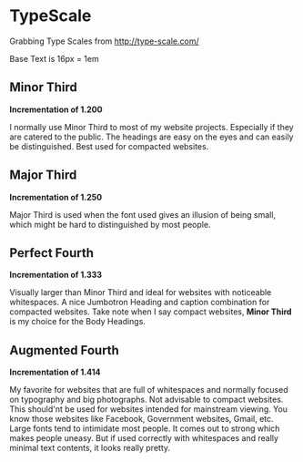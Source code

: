 # TypeScale
Grabbing Type Scales from http://type-scale.com/
<p>Base Text is 16px = 1em</p>

<h2>Minor Third</h2>
<p><strong>Incrementation of 1.200</strong><p>
<p>I normally use Minor Third to most of my website projects. Especially if they are catered to the public. The headings are easy on the eyes and can easily be distinguished. Best used for compacted websites.</p>

<h2>Major Third</h2>
<p><strong>Incrementation of 1.250</strong><p>
<p>Major Third is used when the font used gives an illusion of being small, which might be hard to distinguished by most people.</p>

<h2>Perfect Fourth</h2>
<p><strong>Incrementation of 1.333</strong><p>
<p>Visually larger than Minor Third and ideal for websites with noticeable whitespaces. A nice Jumbotron Heading and caption combination for compacted websites. Take note when I say compact websites, <strong>Minor Third</strong> is my choice for the Body Headings.</p>

<h2>Augmented Fourth</h2>
<p><strong>Incrementation of 1.414</strong><p>
<p>My favorite for websites that are full of whitespaces and normally focused on typography and big photographs. Not advisable to compact websites. This should'nt be used for websites intended for mainstream viewing. You know those websites like Facebook, Government websites, Gmail, etc. Large fonts tend to intimidate most people. It comes out to strong which makes people uneasy. But if used correctly with whitespaces and really minimal text contents, it looks really pretty.</p>

